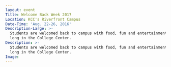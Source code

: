 ```yaml
---
layout: event
Title: Welcome Back Week 2017
Location: KCC's Riverfront Campus
Date-Time: 'Aug. 22-26, 2016'
Description-Large: >-
  Students are welcomed back to campus with food, fun and entertainment all week
  long in the College Center.
Description: >-
  Students are welcomed back to campus with food, fun and entertainment all week
  long in the College Center.
Image:
---
```



